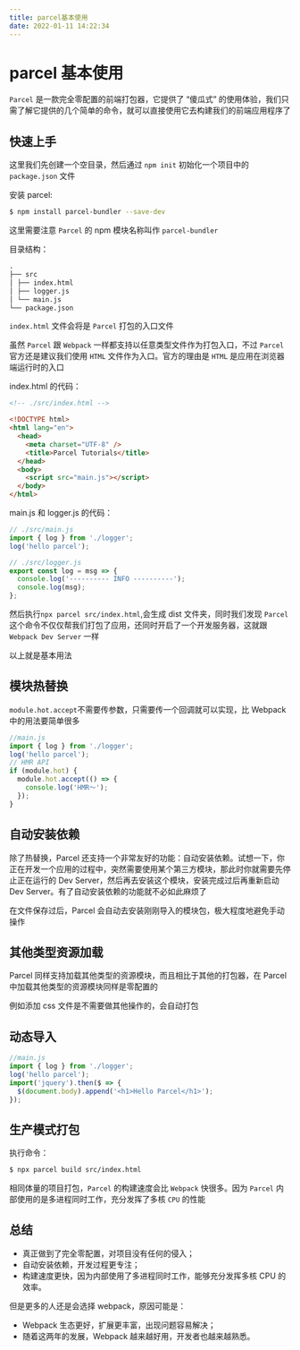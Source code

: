 ```yaml
---
title: parcel基本使用
date: 2022-01-11 14:22:34
---
```


# parcel 基本使用

`Parcel` 是一款完全零配置的前端打包器，它提供了 “傻瓜式” 的使用体验，我们只需了解它提供的几个简单的命令，就可以直接使用它去构建我们的前端应用程序了

## 快速上手

这里我们先创建一个空目录，然后通过 `npm init` 初始化一个项目中的 `package.json` 文件

安装 parcel:

```bash
$ npm install parcel-bundler --save-dev
```

这里需要注意 `Parcel` 的 npm 模块名称叫作 `parcel-bundler`

目录结构：

```markdown
.
├── src
│ ├── index.html
│ ├── logger.js
│ └── main.js
└── package.json
```

`index.html` 文件会将是 `Parcel` 打包的入口文件

虽然 `Parcel` 跟 `Webpack` 一样都支持以任意类型文件作为打包入口，不过 `Parcel` 官方还是建议我们使用 `HTML` 文件作为入口。官方的理由是 `HTML` 是应用在浏览器端运行时的入口

index.html 的代码：

```html
<!-- ./src/index.html -->

<!DOCTYPE html>
<html lang="en">
  <head>
    <meta charset="UTF-8" />
    <title>Parcel Tutorials</title>
  </head>
  <body>
    <script src="main.js"></script>
  </body>
</html>
```

main.js 和 logger.js 的代码：

```js
// ./src/main.js
import { log } from './logger';
log('hello parcel');

// ./src/logger.js
export const log = msg => {
  console.log('---------- INFO ----------');
  console.log(msg);
};
```

然后执行`npx parcel src/index.html`,会生成 dist 文件夹，同时我们发现 `Parcel` 这个命令不仅仅帮我们打包了应用，还同时开启了一个开发服务器，这就跟 `Webpack Dev Server` 一样

以上就是基本用法

## 模块热替换

`module.hot.accept`不需要传参数，只需要传一个回调就可以实现，比 Webpack 中的用法要简单很多

```js
//main.js
import { log } from './logger';
log('hello parcel');
// HMR API
if (module.hot) {
  module.hot.accept(() => {
    console.log('HMR～');
  });
}
```

## 自动安装依赖

除了热替换，Parcel 还支持一个非常友好的功能：自动安装依赖。试想一下，你正在开发一个应用的过程中，突然需要使用某个第三方模块，那此时你就需要先停止正在运行的 Dev Server，然后再去安装这个模块，安装完成过后再重新启动 Dev Server。有了自动安装依赖的功能就不必如此麻烦了

在文件保存过后，Parcel 会自动去安装刚刚导入的模块包，极大程度地避免手动操作

## 其他类型资源加载

Parcel 同样支持加载其他类型的资源模块，而且相比于其他的打包器，在 Parcel 中加载其他类型的资源模块同样是零配置的

例如添加 css 文件是不需要做其他操作的，会自动打包

## 动态导入

```js
//main.js
import { log } from './logger';
log('hello parcel');
import('jquery').then($ => {
  $(document.body).append('<h1>Hello Parcel</h1>');
});
```

## 生产模式打包

执行命令：

```bash
$ npx parcel build src/index.html
```

相同体量的项目打包，`Parcel` 的构建速度会比 `Webpack` 快很多。因为 `Parcel` 内部使用的是多进程同时工作，充分发挥了多核 `CPU` 的性能

## 总结

- 真正做到了完全零配置，对项目没有任何的侵入；
- 自动安装依赖，开发过程更专注；
- 构建速度更快，因为内部使用了多进程同时工作，能够充分发挥多核 CPU 的效率。

但是更多的人还是会选择 webpack，原因可能是：

- Webpack 生态更好，扩展更丰富，出现问题容易解决；
- 随着这两年的发展，Webpack 越来越好用，开发者也越来越熟悉。
